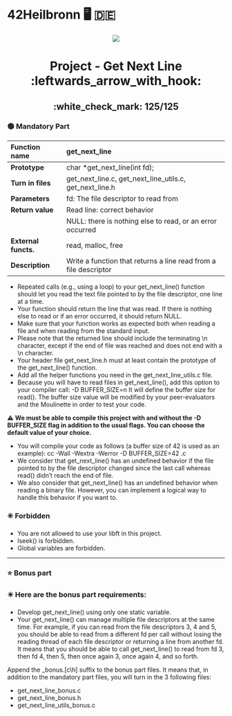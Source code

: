 # 42Heilbronn :desktop_computer: :de:

<p align="center">
  <img src="https://github.com/Tilek12/42-project-badges/blob/main/badges/get_next_linem.png">
</p>

<h1 align="center">
 Project - Get Next Line :leftwards_arrow_with_hook:
</h1>

<h2 align="center">
 :white_check_mark: 125/125
</h2>

### :green_circle: **Mandatory Part**

**Function name**| get_next_line
|:---|:---|
**Prototype**| char *get_next_line(int fd);
**Turn in files**| get_next_line.c, get_next_line_utils.c, get_next_line.h
**Parameters**| fd: The file descriptor to read from
**Return value**| Read line: correct behavior 
| | NULL: there is nothing else to read, or an error occurred
**External functs.**| read, malloc, free
**Description**| Write a function that returns a line read from a file descriptor

- Repeated calls (e.g., using a loop) to your get_next_line() function should let
you read the text file pointed to by the file descriptor, one line at a time.
- Your function should return the line that was read.
If there is nothing else to read or if an error occurred, it should return NULL.
- Make sure that your function works as expected both when reading a file and when
reading from the standard input.
- Please note that the returned line should include the terminating \n character,
except if the end of file was reached and does not end with a \n character.
- Your header file get_next_line.h must at least contain the prototype of the
get_next_line() function.
- Add all the helper functions you need in the get_next_line_utils.c file.
- Because you will have to read files in get_next_line(), add this option to your
compiler call: -D BUFFER_SIZE=n
It will define the buffer size for read().
The buffer size value will be modified by your peer-evaluators and the Moulinette
in order to test your code.

:warning: **We must be able to compile this project with and without the -D
BUFFER_SIZE flag in addition to the usual flags. You can choose the
default value of your choice.**

- You will compile your code as follows (a buffer size of 42 is used as an example):
cc -Wall -Wextra -Werror -D BUFFER_SIZE=42 <files>.c
- We consider that get_next_line() has an undefined behavior if the file pointed to
by the file descriptor changed since the last call whereas read() didn’t reach the
end of file.
- We also consider that get_next_line() has an undefined behavior when reading
a binary file. However, you can implement a logical way to handle this behavior if
you want to.

### :eight_spoked_asterisk: **Forbidden**
- You are not allowed to use your libft in this project.
- lseek() is forbidden.
- Global variables are forbidden.

---------------------------------

### :star: **Bonus part**

### :eight_pointed_black_star: **Here are the bonus part requirements:**
- Develop get_next_line() using only one static variable.
- Your get_next_line() can manage multiple file descriptors at the same time.
For example, if you can read from the file descriptors 3, 4 and 5, you should be
able to read from a different fd per call without losing the reading thread of each
file descriptor or returning a line from another fd.
It means that you should be able to call get_next_line() to read from fd 3, then
fd 4, then 5, then once again 3, once again 4, and so forth.

Append the _bonus.[c\h] suffix to the bonus part files.
It means that, in addition to the mandatory part files, you will turn in the 3 following
files:
- get_next_line_bonus.c
- get_next_line_bonus.h
- get_next_line_utils_bonus.c
